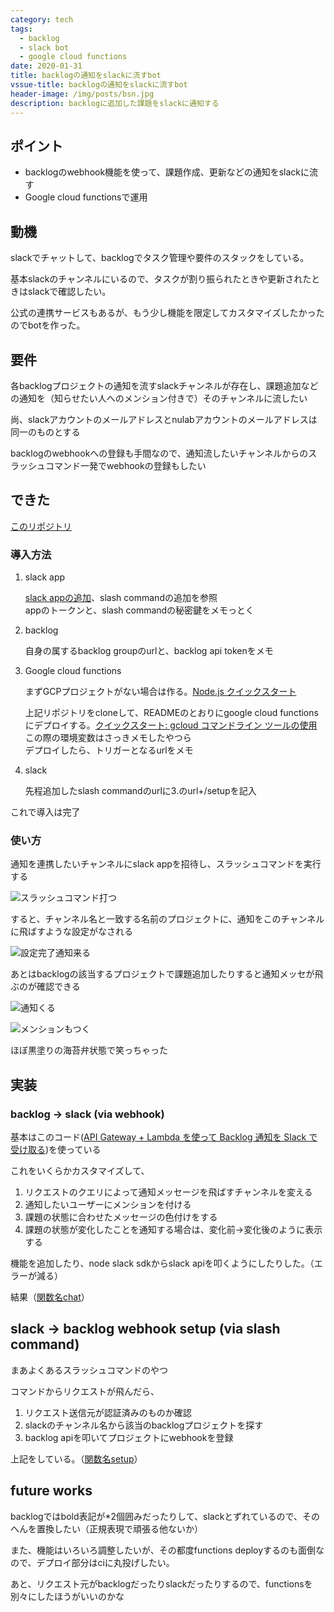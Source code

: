 ```yaml
---
category: tech
tags:
  - backlog
  - slack bot
  - google cloud functions
date: 2020-01-31
title: backlogの通知をslackに流すbot
vssue-title: backlogの通知をslackに流すbot
header-image: /img/posts/bsn.jpg
description: backlogに追加した課題をslackに通知する
---
```


## ポイント

- backlogのwebhook機能を使って、課題作成、更新などの通知をslackに流す
- Google cloud functionsで運用
<!-- - circleciによる自動デプロイ付き -->

## 動機

slackでチャットして、backlogでタスク管理や要件のスタックをしている。

基本slackのチャンネルにいるので、タスクが割り振られたときや更新されたときはslackで確認したい。

公式の連携サービスもあるが、もう少し機能を限定してカスタマイズしたかったのでbotを作った。

## 要件

各backlogプロジェクトの通知を流すslackチャンネルが存在し、課題追加などの通知を（知らせたい人へのメンション付きで）そのチャンネルに流したい

尚、slackアカウントのメールアドレスとnulabアカウントのメールアドレスは同一のものとする

backlogのwebhookへの登録も手間なので、通知流したいチャンネルからのスラッシュコマンド一発でwebhookの登録もしたい

## できた

[このリポジトリ](https://github.com/mat2hiro/backlog-to-slack-notification)

### 導入方法

1. slack app

    [slack appの追加](https://slack.com/intl/ja-jp/help/articles/202035138)、slash commandの追加を参照  
    appのトークンと、slash commandの秘密鍵をメモっとく

2. backlog

    自身の属するbacklog groupのurlと、backlog api tokenをメモ

3. Google cloud functions

    まずGCPプロジェクトがない場合は作る。[Node.js クイックスタート](https://cloud.google.com/functions/docs/quickstart-nodejs?hl=ja)

    上記リポジトリをcloneして、READMEのとおりにgoogle cloud functionsにデプロイする。[クイックスタート: gcloud コマンドライン ツールの使用](https://cloud.google.com/functions/docs/quickstart?hl=ja)  
    この際の環境変数はさっきメモしたやつら  
    デプロイしたら、トリガーとなるurlをメモ

4. slack

    先程追加したslash commandのurlに3.のurl+/setupを記入

これで導入は完了

### 使い方

通知を連携したいチャンネルにslack appを招待し、スラッシュコマンドを実行する

![スラッシュコマンド打つ](https://i.gyazo.com/6413838634c565dfcc67428b1dc2b140.png)

すると、チャンネル名と一致する名前のプロジェクトに、通知をこのチャンネルに飛ばすような設定がなされる

![設定完了通知来る](https://i.gyazo.com/7590cf0f71b33af80c24cd06dc818137.png)

あとはbacklogの該当するプロジェクトで課題追加したりすると通知メッセが飛ぶのが確認できる

![通知くる](https://i.gyazo.com/e6d3944aeb61c5ceae486cbef2bf5248.png)

![メンションもつく](https://i.gyazo.com/3d975cae005dabcda5cae6034aa234f4.png)

ほぼ黒塗りの海苔弁状態で笑っちゃった

## 実装

### backlog -> slack (via webhook)

基本はこのコード([API Gateway + Lambda を使って Backlog 通知を Slack で受け取る](https://qiita.com/u-minor/items/57e68dd183925b3e6897))を使っている

これをいくらかカスタマイズして、

1. リクエストのクエリによって通知メッセージを飛ばすチャンネルを変える
2. 通知したいユーザーにメンションを付ける
3. 課題の状態に合わせたメッセージの色付けをする
4. 課題の状態が変化したことを通知する場合は、変化前->変化後のように表示する

機能を追加したり、node slack sdkからslack apiを叩くようにしたりした。（エラーが減る）

結果（[関数名chat](https://github.com/mat2hiro/backlog-to-slack-notification/blob/f0aece3ceb5b3810dc74b8eecb4eb73273888e26/api.js#L5)）

## slack -> backlog webhook setup (via slash command)

まあよくあるスラッシュコマンドのやつ

コマンドからリクエストが飛んだら、

1. リクエスト送信元が認証済みのものか確認
2. slackのチャンネル名から該当のbacklogプロジェクトを探す
3. backlog apiを叩いてプロジェクトにwebhookを登録

上記をしている。（[関数名setup](https://github.com/mat2hiro/backlog-to-slack-notification/blob/f0aece3ceb5b3810dc74b8eecb4eb73273888e26/api.js#L77)）

## future works

backlogではbold表記が*2個囲みだったりして、slackとずれているので、そのへんを置換したい（正規表現で頑張る他ないか）

また、機能はいろいろ調整したいが、その都度functions deployするのも面倒なので、デプロイ部分はciに丸投げしたい。<!-- （→やった） -->

あと、リクエスト元がbacklogだったりslackだったりするので、functionsを別々にしたほうがいいのかな
